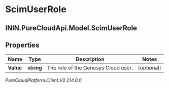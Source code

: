 # ScimUserRole

## ININ.PureCloudApi.Model.ScimUserRole

## Properties

|Name | Type | Description | Notes|
|------------ | ------------- | ------------- | -------------|
| **Value** | **string** | The role of the Genesys Cloud user. | [optional] |



_PureCloudPlatform.Client.V2 214.0.0_

